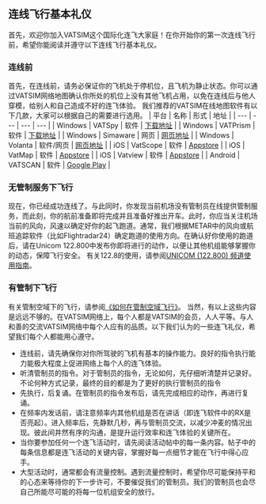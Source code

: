 ## 连线飞行基本礼仪  
首先，欢迎你加入VATSIM这个国际化连飞大家庭！在你开始你的第一次连线飞行前，希望你能阅读并遵守以下连线飞行基本礼仪。  

### 连线前 
首先，在连线前，请务必保证你的飞机处于停机位，且飞机为静止状态。你可以通过VATSIM网络地图确认你所处的机位上没有其他飞机占用，以免在连线后与他人穿模，给别人和自己造成不好的连飞体验。
我们推荐的VATSIM在线地图软件有以下几款，大家可以根据自己的需要进行选用。
| 平台 | 名称 | 形式 | 地址 |
| --- | --- | --- | --- |
| Windows | VATSpy | 软件 | [下载地址](https://vatspy.rosscarlson.dev/) |
| Windows | VATPrism | 软件 | [下载地址](https://vatprism.org/) |
| Windows | Simaware | 网页 | [网页地址](https://simaware.ca/) |
| Windows | Volanta | 软件/网页 | [网页地址](https://fly.volanta.app/map) |
| iOS | VatScope | 软件 | [Appstore](https://apps.apple.com/cn/app/vatscope/id1303293807?l=zhcn) |
| iOS | VatMap | 软件 | [Appstore](https://apps.apple.com/cn/app/vatmap/id641159906?l=zhcn) |
| iOS | Vatview | 软件 | [Appstore](https://apps.apple.com/cn/app/vatview/id1562497035?l=zhcn) |
| Android | VATSCAN | 软件 | [Google Play](https://play.google.com/store/apps/details?id=com.stratospherelabs.vatscan&hl=en_US&gl=US) |


### 无管制服务下飞行

现在，你已经成功连线了。与此同时，你发现当前机场没有管制员在线提供管制服务，而此刻，你的航前准备即将完成并且准备好推出开车。此时，你应当关注机场当前的风向，风速以确定好你的起飞跑道。通常，我们根据METAR中的风向或航班追踪软件（比如Flightradar24）确定跑道的使用方向。在确认好你使用的跑道后，请在Unicom 122.800中发布你即将进行的动作，以便让其他机组能够掌握你的动态，保障飞行安全。
有关122.8的使用，请参阅[UNICOM (122.800) 频道使用指南](https://community.vatprc.net/t/topic/1353)。


### 有管制下飞行

有关管制空域下的飞行，请参阅[《如何在管制空域飞行》](https://community.vatprc.net/t/topic/6798/)。
当然，有以上这些内容是远远不够的。在VATSIM网络上，每个人都是VATSIM的会员，人人平等。与人和善的交流VATSIM网络中每个人应有的品质。以下我们认为的一些连飞礼仪，希望我们每个人都能用心遵守。

- 连线前，请先确保你对你所驾驶的飞机有基本的操作能力。良好的指令执行能力能极大程度上促进网络上每个人的连飞体验。
- 听清管制员的指令。对于管制员的指令，无论如何，先仔细听清楚并记录好。不论何种方式记录，最终的目的都是为了更好的执行管制员的指令
- 先执行，后复诵。在管制员的指令发布后，请先完成相应的动作，再进行复诵。
- 在频率内发话前，请注意频率内其他机组是否在讲话（即连飞软件中的RX是否亮起）。进入频率后，先静默几秒，再与管制员交流，以减少冲麦的情况出现。彼此间井然有序的沟通，是提升运行效率和连飞体验的关键所在。
- 当你要参加任何一个连飞活动时，请先阅读活动帖中的每一条内容。帖子中的每条信息都是连飞活动的关键内容，掌握好每一点细节才能在飞行中得心应手。
- 大型活动时，通常都会有流量控制。遇到流量控制时，希望你尽可能保持平和的心态来等待你的下一步许可，不要催促我们的管制员。我们的管制员也会尽自己所能尽可能的将每一位机组安全的放行。
